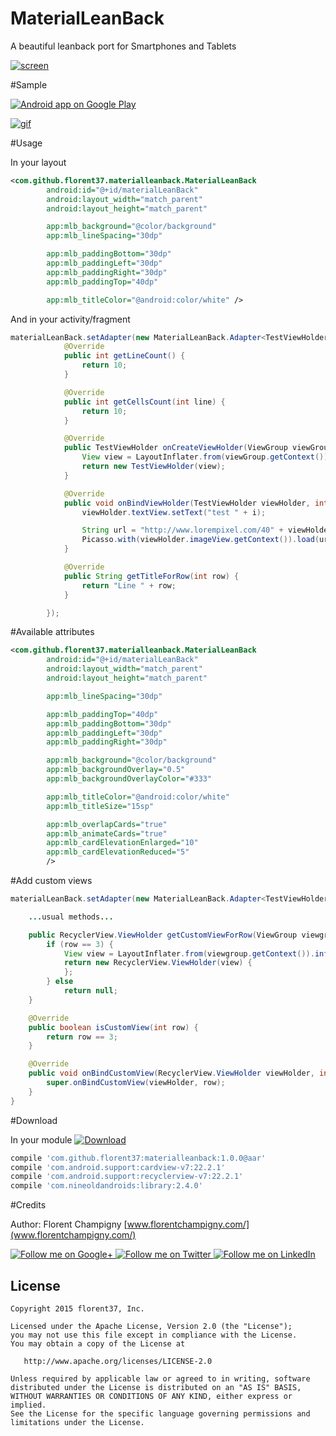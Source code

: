 # MaterialLeanBack

A beautiful leanback port for Smartphones and Tablets

[![screen](https://raw.githubusercontent.com/florent37/MaterialLeanBack/master/screens/sample_small.png)](https://www.youtube.com/watch?v=iZzPR0gsWhE&feature)

#Sample

<a href="https://play.google.com/store/apps/details?id=com.github.florent37.materialleanback.sample">
  <img alt="Android app on Google Play" src="https://developer.android.com/images/brand/en_app_rgb_wo_45.png" />
</a>

[![gif](https://raw.githubusercontent.com/florent37/MaterialLeanBack/master/screens/sample_2.gif)](https://www.youtube.com/watch?v=iZzPR0gsWhE&feature)

#Usage

In your layout

```xml
<com.github.florent37.materialleanback.MaterialLeanBack
        android:id="@+id/materialLeanBack"
        android:layout_width="match_parent"
        android:layout_height="match_parent"

        app:mlb_background="@color/background"
        app:mlb_lineSpacing="30dp"

        app:mlb_paddingBottom="30dp"
        app:mlb_paddingLeft="30dp"
        app:mlb_paddingRight="30dp"
        app:mlb_paddingTop="40dp"

        app:mlb_titleColor="@android:color/white" />
```

And in your activity/fragment

```java
materialLeanBack.setAdapter(new MaterialLeanBack.Adapter<TestViewHolder>() {
            @Override
            public int getLineCount() {
                return 10;
            }

            @Override
            public int getCellsCount(int line) {
                return 10;
            }

            @Override
            public TestViewHolder onCreateViewHolder(ViewGroup viewGroup, int line) {
                View view = LayoutInflater.from(viewGroup.getContext()).inflate(R.layout.cell_test, viewGroup, false);
                return new TestViewHolder(view);
            }

            @Override
            public void onBindViewHolder(TestViewHolder viewHolder, int i) {
                viewHolder.textView.setText("test " + i);

                String url = "http://www.lorempixel.com/40" + viewHolder.row + "/40" + viewHolder.cell + "/";
                Picasso.with(viewHolder.imageView.getContext()).load(url).into(viewHolder.imageView);
            }

            @Override
            public String getTitleForRow(int row) {
                return "Line " + row;
            }

        });
```

#Available attributes

```xml
<com.github.florent37.materialleanback.MaterialLeanBack
        android:id="@+id/materialLeanBack"
        android:layout_width="match_parent"
        android:layout_height="match_parent"

        app:mlb_lineSpacing="30dp"

        app:mlb_paddingTop="40dp"
        app:mlb_paddingBottom="30dp"
        app:mlb_paddingLeft="30dp"
        app:mlb_paddingRight="30dp"

        app:mlb_background="@color/background"
        app:mlb_backgroundOverlay="0.5"
        app:mlb_backgroundOverlayColor="#333"

        app:mlb_titleColor="@android:color/white"
        app:mlb_titleSize="15sp"

        app:mlb_overlapCards="true"
        app:mlb_animateCards="true"
        app:mlb_cardElevationEnlarged="10"
        app:mlb_cardElevationReduced="5"
        />
```

#Add custom views

```java
materialLeanBack.setAdapter(new MaterialLeanBack.Adapter<TestViewHolder>() {

    ...usual methods...

    public RecyclerView.ViewHolder getCustomViewForRow(ViewGroup viewgroup, int row) {
        if (row == 3) {
            View view = LayoutInflater.from(viewgroup.getContext()).inflate(R.layout.header, viewgroup, false);
            return new RecyclerView.ViewHolder(view) {
            };
        } else
            return null;
    }

    @Override
    public boolean isCustomView(int row) {
        return row == 3;
    }

    @Override
    public void onBindCustomView(RecyclerView.ViewHolder viewHolder, int row) {
        super.onBindCustomView(viewHolder, row);
    }
}
```

#Download

In your module [![Download](https://api.bintray.com/packages/florent37/maven/MaterialLeanBack/images/download.svg)](https://bintray.com/florent37/maven/MaterialLeanBack/_latestVersion)
```groovy
compile 'com.github.florent37:materialleanback:1.0.0@aar'
compile 'com.android.support:cardview-v7:22.2.1'
compile 'com.android.support:recyclerview-v7:22.2.1'
compile 'com.nineoldandroids:library:2.4.0'
```

#Credits

Author: Florent Champigny [www.florentchampigny.com/](www.florentchampigny.com/)

<a href="https://plus.google.com/+florentchampigny">
  <img alt="Follow me on Google+"
       src="https://raw.githubusercontent.com/florent37/DaVinci/master/mobile/src/main/res/drawable-hdpi/gplus.png" />
</a>
<a href="https://twitter.com/florent_champ">
  <img alt="Follow me on Twitter"
       src="https://raw.githubusercontent.com/florent37/DaVinci/master/mobile/src/main/res/drawable-hdpi/twitter.png" />
</a>
<a href="https://www.linkedin.com/profile/view?id=297860624">
  <img alt="Follow me on LinkedIn"
       src="https://raw.githubusercontent.com/florent37/DaVinci/master/mobile/src/main/res/drawable-hdpi/linkedin.png" />
</a>


License
--------

    Copyright 2015 florent37, Inc.

    Licensed under the Apache License, Version 2.0 (the "License");
    you may not use this file except in compliance with the License.
    You may obtain a copy of the License at

       http://www.apache.org/licenses/LICENSE-2.0

    Unless required by applicable law or agreed to in writing, software
    distributed under the License is distributed on an "AS IS" BASIS,
    WITHOUT WARRANTIES OR CONDITIONS OF ANY KIND, either express or implied.
    See the License for the specific language governing permissions and
    limitations under the License.
